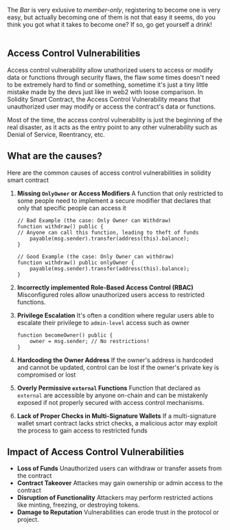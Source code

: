 The *Bar* is very exlusive to *member-only*, registering to become one is very easy, but actually becoming one of them is not that easy it seems, do you think you got what it takes to become one? If so, go get yourself a drink! &nbsp;  
&nbsp;  
## Access Control Vulnerabilities

Access control vulnerability allow unathorized users to access or modify data or functions through security flaws, the flaw some times doesn't need to be extremely hard to find or something, sometime it's just a tiny little mistake made by the devs just like in web2 with loose comparison. In Solidity Smart Contract, the Access Control Vulnerability means that unauthorized user may modify or access the contract's data or functions.

Most of the time, the access control vulnerability is just the beginning of the real disaster, as it acts as the entry point to any other vulnerability such as Denial of Service, Reentrancy, etc.

## What are the causes?
Here are the common causes of access control vulnerabilities in solidity smart contract

1. **Missing `OnlyOwner` or Access Modifiers**
    A function that only restricted to some people need to implement a secure modifier that declares that only that specific people can access it

    ```solidity
    // Bad Example (the case: Only Owner can Withdraw)
    function withdraw() public {
    // Anyone can call this function, leading to theft of funds
        payable(msg.sender).transfer(address(this).balance);
    }

    // Good Example (the case: Only Owner can withdraw)
    function withdraw() public onlyOwner {
        payable(msg.sender).transfer(address(this).balance);
    }
    ```

2. **Incorrectly implemented Role-Based Access Control (RBAC)**
    Misconfigured roles allow unauthorized users access to restricted functions.

3. **Privilege Escalation**
    It's often a condition where regular users able to escalate their privilege to `admin-level` access such as owner

    ```solidity
    function becomeOwner() public {
        owner = msg.sender; // No restrictions!
    }
    ```

4. **Hardcoding the Owner Address**
    If the owner's address is hardcoded and cannot be updated, control can be lost if the owner's private key is compromised or lost

5. **Overly Permissive `external` Functions**
    Function that declared as `external` are accessible by anyone on-chain and can be mistakenly exposed if not properly secured with access control mechanisms.

6. **Lack of Proper Checks in Multi-Signature Wallets**
    If a multi-signature wallet smart contract lacks strict checks, a malicious actor may exploit the process to gain access to restricted funds

## Impact of Access Control Vulnerabilities
- **Loss of Funds**
    Unauthorized users can withdraw or transfer assets from the contract
- **Contract Takeover**
    Attackes may gain ownership or admin access to the contract
- **Disruption of Functionality**
    Attackers may perform restricted actions like minting, freezing, or destroying tokens.
- **Damage to Reputation**
    Vulnerabilities can erode trust in the protocol or project.